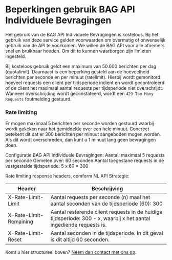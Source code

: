 # Beperkingen gebruik BAG API Individuele Bevragingen
Het gebruik van de BAG API Individuele Bevragingen is kosteloos. Bij het gebruik van deze service gelden voorwaarden om overmatig of onwenselijk gebruik van de API te voorkomen. We willen de BAG API voor alle afnemers snel en bruikbaar houden. Om dit te kunnen waarborgen zijn limieten ingesteld.

Bij kosteloos gebruik geldt een maximum van 50.000 berichten per dag (quotalimit). Daarnaast is een beperking gesteld aan de hoeveelheid berichten per seconde en per minuut (ratelimit). Hierbij wordt gemonitord hoeveel requests een client per tijdsperiode indient en wordt gecontroleerd of de client het maximaal aantal requests per tijdsperiode niet overschrijdt. Wanneer overschrijding wordt geconstateerd, wordt een `429 Too Many Requests` foutmelding gestuurd.
 
### Rate limiting 
Er mogen maximaal 5 berichten per seconde worden gestuurd waarbij wordt gekeken naar het gemiddelde over een hele minuut. Concreet betekent dit dat er 300 berichten per minuut aangeboden mogen worden. Als dit wordt overschreden, dan kunt u 1 minuut lang geen bevragingen doen. 

Configuratie BAG API Individuele Bevragingen:
Aantal: maximaal 5 requests per seconde
Gemeten over: 60 seconden 
Aantal toegestane requests in de vastgestelde tijdsperiode: 5 x 60 = 300

Rate limiting response headers, comform NL API Strategie:

| Header | Beschrijving |
|--------|--------------|
| X-Rate-Limit-Limit | Aantal requests per seconde (n) maal het aantal seconden van de tijdsperiode (60): 300 |
| X-Rate-Limit-Remaining | Aantal resterende client requests in de huidige tijdsperiode: 300 - x, waarbij x het aantal ingediende requests is. |
| X-Rate-Limit-Reset | Aantal seconden in de tijdsperiode. In dit geval is dit altijd 60 seconden. |

Komt u hier structureel boven? [Neem dan contact met ons op](https://formulieren.kadaster.nl/contact_bag).
